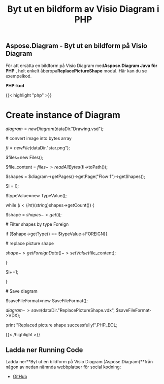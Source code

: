 ﻿---
title: Byt ut en bildform av Visio Diagram i PHP
type: docs
weight: 60
url: /sv/java/replace-a-picture-shape-of-the-visio-diagram-in-php/
---
## **Aspose.Diagram - Byt ut en bildform på Visio Diagram**
 För att ersätta en bildform på Visio Diagram med**Aspose.Diagram Java för PHP** , helt enkelt åberopa**ReplacePictureShape** modul. Här kan du se exempelkod.

**PHP-kod**

{{< highlight "php" >}}

 # Create instance of Diagram

$diagram = new Diagram($dataDir."Drawing.vsd");

\# convert image into bytes array

$fi = new File($dataDir."star.png");

$files=new Files();

$file_content = $files->readAllBytes($fi->toPath());

$shapes = $diagram->getPages()->getPage("Flow 1")->getShapes();

$i = 0;

$typeValue=new TypeValue();

while ($i<(int)(string)$shapes->getCount()) {

$shape = $shapes->get($i);

\# Filter shapes by type Foreign

if ($shape->getType() == $typeValue->FOREIGN){

\# replace picture shape

$shape->getForeignData()->setValue($file_content);

}

$i+=1;

}

\# Save diagram

$saveFileFormat=new SaveFileFormat();

$diagram->save($dataDir."ReplacePictureShape.vdx", $saveFileFormat->VDX);

print "Replaced picture shape successfully!".PHP_EOL;

{{< /highlight >}}
## **Ladda ner Running Code**
 Ladda ner**Byt ut en bildform på Visio Diagram (Aspose.Diagram)**från någon av nedan nämnda webbplatser för social kodning:

- [GitHub](https://github.com/asposediagram/Aspose.Diagram-for-Java/blob/master/Plugins/Aspose_Diagram_Java_for_PHP/src/aspose/diagram/WorkingwithShapes/ReplacePictureShape.php)
